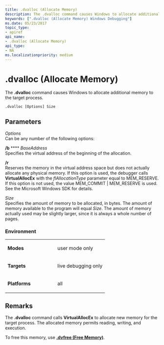 ```yaml
---
title: .dvalloc (Allocate Memory)
description: The .dvalloc command causes Windows to allocate additional memory to the target process.
keywords: [".dvalloc (Allocate Memory) Windows Debugging"]
ms.date: 05/23/2017
topic_type:
- apiref
api_name:
- .dvalloc (Allocate Memory)
api_type:
- NA
ms.localizationpriority: medium
---
```


# .dvalloc (Allocate Memory)


The **.dvalloc** command causes Windows to allocate additional memory to the target process.

```dbgcmd
.dvalloc [Options] Size 
```

## <span id="ddk_meta_allocate_memory_dbg"></span><span id="DDK_META_ALLOCATE_MEMORY_DBG"></span>Parameters


<span id="_______Options______"></span><span id="_______options______"></span><span id="_______OPTIONS______"></span> *Options*   
Can be any number of the following options:

<span id="_b_BaseAddress"></span><span id="_b_baseaddress"></span><span id="_B_BASEADDRESS"></span>**/b** **** *BaseAddress*  
Specifies the virtual address of the beginning of the allocation.

<span id="_r"></span><span id="_R"></span>**/r**  
Reserves the memory in the virtual address space but does not actually allocate any physical memory. If this option is used, the debugger calls **VirtualAllocEx** with the *flAllocationType* parameter equal to MEM\_RESERVE. If this option is not used, the value MEM\_COMMIT | MEM\_RESERVE is used. See the Microsoft Windows SDK for details.

<span id="_______Size______"></span><span id="_______size______"></span><span id="_______SIZE______"></span> *Size*   
Specifies the amount of memory to be allocated, in bytes. The amount of memory available to the program will equal *Size*. The amount of memory actually used may be slightly larger, since it is always a whole number of pages.

### <span id="Environment"></span><span id="environment"></span><span id="ENVIRONMENT"></span>Environment

<table>
<colgroup>
<col width="50%" />
<col width="50%" />
</colgroup>
<tbody>
<tr class="odd">
<td align="left"><p><strong>Modes</strong></p></td>
<td align="left"><p>user mode only</p></td>
</tr>
<tr class="even">
<td align="left"><p><strong>Targets</strong></p></td>
<td align="left"><p>live debugging only</p></td>
</tr>
<tr class="odd">
<td align="left"><p><strong>Platforms</strong></p></td>
<td align="left"><p>all</p></td>
</tr>
</tbody>
</table>

 

## Remarks

The **.dvalloc** command calls **VirtualAllocEx** to allocate new memory for the target process. The allocated memory permits reading, writing, and execution.

To free this memory, use [**.dvfree (Free Memory)**](-dvfree--free-memory-.md).

 

 






